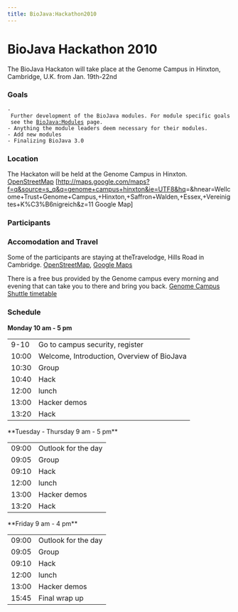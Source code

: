 ```yaml
---
title: BioJava:Hackathon2010
---
```


BioJava Hackathon 2010
======================

The BioJava Hackaton will take place at the Genome Campus in Hinxton,
Cambridge, U.K. from Jan. 19th-22nd

### Goals

`- Further development of the BioJava modules. For module specific goals see the `[`BioJava:Modules`](BioJava:Modules "wikilink")` page.`  
`- Anything the module leaders deem necessary for their modules.`  
`- Add new modules`  
`- Finalizing BioJava 3.0`

### Location

The Hackaton will be held at the Genome Campus in Hinxton.
[OpenStreetMap](http://www.openstreetmap.org/?minlon=0.179953664541245&minlat=52.0744361877441&maxlon=0.19097812473774&maxlat=52.08349609375)
[<http://maps.google.com/maps?f=q&source=s_q&q=genome+campus+hinxton&ie=UTF8&hq>=&hnear=Wellcome+Trust+Genome+Campus,+Hinxton,+Saffron+Walden,+Essex,+Vereinigtes+K%C3%B6nigreich&z=11
Google Map]

### Participants

### Accomodation and Travel

Some of the participants are staying at theTravelodge, Hills Road in
Cambridge.
[OpenStreetMap](http://www.openstreetmap.org/?minlon=0.135944694280624&minlat=52.189998626709&maxlon=0.136144712567329&maxlat=52.1902008056641),
[Google
Maps](http://maps.google.com/maps/place?cid=6821371219882759467&q=travelodge%2Bhills%2Broad%2Bcambridge)

There is a free bus provided by the Genome campus every morning and
evening that can take you to there and bring you back. [Genome Campus
Shuttle
timetable](http://www.ebi.ac.uk/Information/Travel/shuttle_timetable.html)

### Schedule

**Monday 10 am - 5 pm**

<table>
<tr>
<td>
9-10

</td>
<td>
Go to campus security, register

</td>
</tr>
<tr>
<td>
10:00

</td>
<td>
Welcome, Introduction, Overview of BioJava

</td>
</tr>
<tr>
<td>
10:30

</td>
<td>
Group

</td>
</tr>
<tr>
<td>
10:40

</td>
<td>
Hack

</td>
</tr>
<tr>
<td>
12:00

</td>
<td>
lunch

</td>
</tr>
<tr>
<td>
13:00

</td>
<td>
Hacker demos

</td>
</tr>
<tr>
<td>
13:20

</td>
<td>
Hack

</td>
</tr>
</table>
**Tuesday - Thursday 9 am - 5 pm**

<table>
<tr>
<td>
09:00

</td>
<td>
Outlook for the day

</td>
</tr>
<tr>
<td>
09:05

</td>
<td>
Group

</td>
</tr>
<tr>
<td>
09:10

</td>
<td>
Hack

</td>
</tr>
<tr>
<td>
12:00

</td>
<td>
lunch

</td>
</tr>
<tr>
<td>
13:00

</td>
<td>
Hacker demos

</td>
</tr>
<tr>
<td>
13:20

</td>
<td>
Hack

</td>
</tr>
</table>
**Friday 9 am - 4 pm**

<table>
<tr>
<td>
09:00

</td>
<td>
Outlook for the day

</td>
</tr>
<tr>
<td>
09:05

</td>
<td>
Group

</td>
</tr>
<tr>
<td>
09:10

</td>
<td>
Hack

</td>
</tr>
<tr>
<td>
12:00

</td>
<td>
lunch

</td>
</tr>
<tr>
<td>
13:00

</td>
<td>
Hacker demos

</td>
</tr>
<tr>
<td>
15:45

</td>
<td>
Final wrap up

</td>
</tr>
</table>

